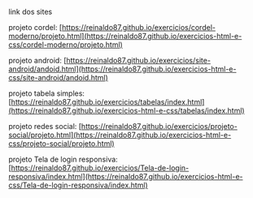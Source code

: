 link dos sites 

projeto cordel: [https://reinaldo87.github.io/exercicios/cordel-moderno/projeto.html](https://reinaldo87.github.io/exercicios-html-e-css/cordel-moderno/projeto.html)


projeto android: [https://reinaldo87.github.io/exercicios/site-android/andoid.html](https://reinaldo87.github.io/exercicios-html-e-css/site-android/andoid.html)


projeto tabela simples: [https://reinaldo87.github.io/exercicios/tabelas/index.html](https://reinaldo87.github.io/exercicios-html-e-css/tabelas/index.html) 


projeto redes social: [https://reinaldo87.github.io/exercicios/projeto-social/projeto.html](https://reinaldo87.github.io/exercicios-html-e-css/projeto-social/projeto.html)


projeto Tela de login responsiva: [https://reinaldo87.github.io/exercicios/Tela-de-login-responsiva/index.html](https://reinaldo87.github.io/exercicios-html-e-css/Tela-de-login-responsiva/index.html)
